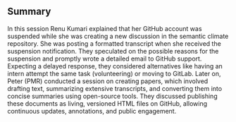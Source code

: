 ## Summary 
In this session Renu Kumari explained that her GitHub account was suspended while she was creating a new discussion in the semantic climate repository. She was posting a formatted transcript when she received the suspension notification. They speculated on the possible reasons for the suspension and promptly wrote a detailed email to GitHub support. Expecting a delayed response, they considered alternatives like having an intern attempt the same task (volunteering) or moving to GitLab. Later on, Peter (PMR) conducted a session on creating papers, which involved drafting text, summarizing extensive transcripts, and converting them into concise summaries using open-source tools. They discussed publishing these documents as living, versioned HTML files on GitHub, allowing continuous updates, annotations, and public engagement.